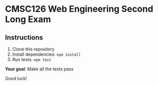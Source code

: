 # CMSC126 Web Engineering Second Long Exam

## Instructions

1. Clone this repository
2. Install dependencies: `npm install`
3. Run tests: `npm test`

**Your goal**: Make all the tests pass

Good luck!
